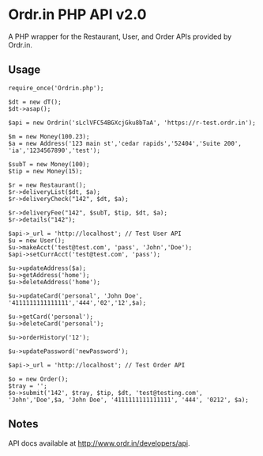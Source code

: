 Ordr.in PHP API v2.0
======================

A PHP wrapper for the Restaurant, User, and Order APIs provided by Ordr.in.

Usage
-----
	require_once('Ordrin.php');
	
    $dt = new dT();
    $dt->asap();

    $api = new Ordrin('sLclVFC54BGXcjGku8bTaA', 'https://r-test.ordr.in');

    $m = new Money(100.23);
    $a = new Address('123 main st','cedar rapids','52404','Suite 200', 'ia','1234567890','test');

    $subT = new Money(100);
    $tip = new Money(15);

    $r = new Restaurant();
    $r->deliveryList($dt, $a);
    $r->deliveryCheck("142", $dt, $a);

    $r->deliveryFee("142", $subT, $tip, $dt, $a);
    $r->details("142");

    $api->_url = 'http://localhost'; // Test User API
    $u = new User();
    $u->makeAcct('test@test.com', 'pass', 'John','Doe');
    $api->setCurrAcct('test@test.com', 'pass');

    $u->updateAddress($a);
    $u->getAddress('home');
    $u->deleteAddress('home');

    $u->updateCard('personal', 'John Doe', '4111111111111111','444','02','12',$a);

    $u->getCard('personal');
    $u->deleteCard('personal');

    $u->orderHistory('12');

    $u->updatePassword('newPassword');

    $api->_url = 'http://localhost'; // Test Order API

    $o = new Order();
    $tray = '';
    $o->submit('142', $tray, $tip, $dt, 'test@testing.com', 'John','Doe',$a, 'John Doe', '4111111111111111', '444', '0212', $a);


Notes
----- 
API docs available at http://www.ordr.in/developers/api.
